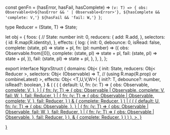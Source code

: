 const genFn = (hasError, hasFail, hasComplete) => `
  (v: T) => {
    obs: Observable<U>${hasError && ' | Observable<Error>'},
    ${hasComplete && 'complete: V,'}
    ${hasFail && 'fail: W,'}
  }
`;

type Reducer<T> = (State, T) => State;

let obj = {
  foos: { // State: number
    init: 0,
    reducers: {
      add: R.add,
    },
    selectors: {
      id: R.map(R.identity),
    },
    effects: {
      log: {
        init: 0,
        debounce: 0,
        isRead: false,
        complete: (state, pl) => state + pl,
        fn: (pl: number) => ({
          obs: Observable.from([0]),
          complete: (state, pl) => state + pl,
          fail: (state, pl) => state + pl,
        }),
        fail: (state, pl) => state + pl,
      },
    },
  },
};

export interface NgrxStruct {
  domains: Obj<
    <State>{
      init: State,
      reducers: Obj<
        Reducer<T>
      >,
      selectors: Obj<
        <T>(Observable<State>) => T, // (using R.map(R.prop) or combineLatest)
      >,
      effects: Obj<
        <T,U,V,W>(
          {
            init?: T,
            debounce?: number,
            isRead?: boolean,
          } & (
            (
              (
                {
                  default: U,
                  fn: (v: T) => {
                    obs: Observable<U>,
                    complete: V,
                  },
                } | {
                  fn: (v: T) => {
                    obs: Observable<U> | Observable<Error>,
                    complete: V,
                    fail: W,
                  },
                  fail: Reducer<W>,
                } | {
                  fn: (v: T) => {
                    obs: Observable<U> | Observable<Error>,
                    complete: V,
                  },
                  fail: Reducer<Error>,
                }
              ) & {
                complete: Reducer<V>,
              }
            ) | (
              (
                {
                  default: U,
                  fn: (v: T) => {
                    obs: Observable<U>,
                  },
                } | {
                  fn: (v: T) => {
                    obs: Observable<U> | Observable<Error>,
                    fail: W,
                  },
                  fail: Reducer<W>,
                } | {
                  fn: (v: T) => {
                    obs: Observable<U> | Observable<Error>,
                  },
                  fail: Reducer<Error>,
                }
              ),
              & {
                complete: Reducer<U>,
              }
            )
          )
        ),
      >,
    }
  >
}
